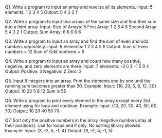 Q1. Write a program to input an array and reverse all
its elements.
Input: 5 elements: 1 2 3 4 5
Output: 5 4 3 2 1



Q2. Write a program to input two arrays of the same
size and find their sum into a third array.
Input:
Size of Arrays: 5
First Array: 1 2 3 4 5
Second Array: 5 4 3 2 1
Output:
Sum Array: 6 6 6 6 6



Q3. Write a program to input an array and find the sum
of even and odd numbers separately.
Input: 6 elements: 1 2 3 4 5 6
Output: Sum of Even numbers = 12
 Sum of Odd numbers = 9



Q4. Write a program to input an array and count how
many positive, negative, and zero elements are there.
Input: 7 elements: -3 0 2 -1 5 0 4
Output: Positive: 3
 Negative: 2
 Zero: 2


Q5. Input 8 integers into an array. Print the elements
one by one until the running sum becomes greater than
50.
Example:
Input: {10, 20, 5, 8, 12, 30}
Output: 10 20 5 8 12 Sum is 55


Q6. Write a program to print every element in the array
except every 3rd element using for loop and continue.
Example:
Input: {10, 20, 30, 40, 50, 60, 70}
Output: 10 20 40 50 70


Q7. Sort only the positive numbers in the array
(negative numbers stay at their positions).
Use for loops and if only. No sorting library allowed.
Example:
Input: {3, -2, 5, -1, 4}
Output: {3, -2, 4, -1, 5}